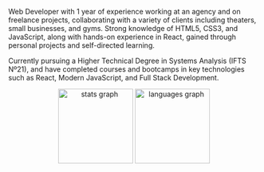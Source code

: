 Web Developer with 1 year of experience working at an agency and on freelance projects, collaborating with a variety of clients including theaters, small businesses, and gyms.
Strong knowledge of HTML5, CSS3, and JavaScript, along with hands-on experience in React, gained through personal projects and self-directed learning.

Currently pursuing a Higher Technical Degree in Systems Analysis (IFTS Nº21), and have completed courses and bootcamps in key technologies such as React, Modern JavaScript, and Full Stack Development.

<div align="center">
  <img src="https://github-readme-stats.vercel.app/api?username=tomasgz7&hide_title=false&hide_rank=false&show_icons=true&include_all_commits=true&count_private=true&disable_animations=false&theme=shades-of-purple&locale=en&hide_border=false&order=1" height="150" alt="stats graph"  />
  <img src="https://github-readme-stats.vercel.app/api/top-langs?username=tomasgz7&locale=en&hide_title=false&layout=compact&card_width=320&langs_count=5&theme=shades-of-purple&hide_border=false&order=2" height="150" alt="languages graph"  />
</div>
